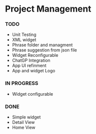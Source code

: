 # Project Management

### TODO
- Unit Testing
- XML widget
- Phrase folder and managment
- Phrase suggestion from json file
- Widget Reconfigurable
- ChatGP Integration
- App UI refinment
- App and widget Logo


### IN PROGRESS
- Widget configurable


### DONE
- Simple widget
- Detail View
- Home View
